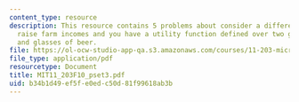 ```yaml
---
content_type: resource
description: This resource contains 5 problems about consider a different plan to
  raise farm incomes and you have a utility function defined over two goods, hot dogs
  and glasses of beer.
file: https://ol-ocw-studio-app-qa.s3.amazonaws.com/courses/11-203-microeconomics-fall-2010/b34b1d49ef5fe0edc50d81f99618ab3b_MIT11_203F10_pset3.pdf
file_type: application/pdf
resourcetype: Document
title: MIT11_203F10_pset3.pdf
uid: b34b1d49-ef5f-e0ed-c50d-81f99618ab3b
---
```


